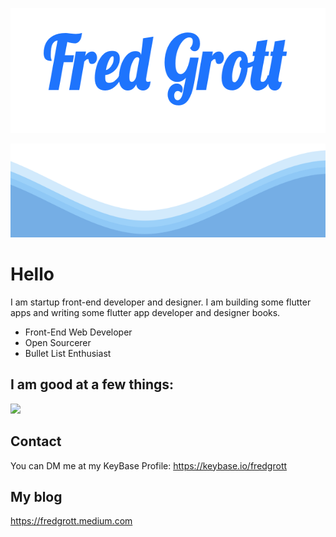 <p align="center">
  <img src="https://raw.githubusercontent.com/fredgrott/FredGrott/gh-pages/logo-name-type.png" width="600" height="200">
</p>	
<img src="https://raw.githubusercontent.com/fredgrott/FredGrott/gh-pages/waves.svg" width="100%" height="150">

# Hello

I am startup front-end developer and designer. I am building some flutter apps and writing some flutter app developer and designer books.

<ul>
<li>Front-End Web Developer</li>
<li>Open Sourcerer</li>
<li>Bullet List Enthusiast</li>
</ul>

## I am good at a few things:

<img src="https://raw.githubusercontent.com/fredgrott/FredGrott/gh-pages/tags.svg" width="auto" height="auto">


## Contact

You can DM me at my KeyBase Profile:
https://keybase.io/fredgrott


## My blog

https://fredgrott.medium.com





